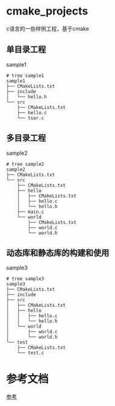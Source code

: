 # cmake_projects
c语言的一些样例工程，基于cmake



## 单目录工程

sample1

```shell
# tree sample1
sample1
├── CMakeLists.txt
├── include
│   └── hello.h
└── src
    ├── CMakeLists.txt
    ├── hello.c
    └── tsar.c
```

## 多目录工程

sample2

```shell
# tree sample2
sample2
├── CMakeLists.txt
└── src
    ├── CMakeLists.txt
    ├── hello
    │   ├── CMakeLists.txt
    │   ├── hello.c
    │   └── hello.h
    ├── main.c
    └── world
        ├── CMakeLists.txt
        ├── world.c
        └── world.h
```



## 动态库和静态库的构建和使用

sample3

```shell
# tree sample3
sample3
├── CMakeLists.txt
├── include
├── src
│   ├── CMakeLists.txt
│   ├── hello
│   │   ├── hello.c
│   │   └── hello.h
│   └── world
│       ├── world.c
│       └── world.h
└── test
    ├── CMakeLists.txt
    └── test.c
```




# 参考文档
[参考](https://www.jianshu.com/p/8df5b2aba316)
